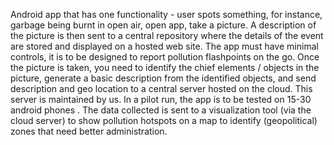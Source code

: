 Android app that has one functionality - user spots something, for instance, garbage being burnt in open air, open app, take a picture. A description of the picture is then sent to a central repository where the details of the event are stored and displayed on a hosted web site. The app must have minimal controls, it is to be designed to report pollution flashpoints on the go. Once the picture is taken, you need to identify the chief elements / objects in the picture, generate a basic description from the identified objects, and send description and geo location to a central server hosted on the cloud. This server is maintained by us. In a pilot run, the app is to be tested on 15-30 android phones . The data collected is sent to a visualization tool (via the cloud server) to show pollution hotspots on a map to identify (geopolitical) zones that need better administration.
